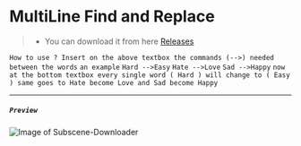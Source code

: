 # MultiLine Find and Replace
>- You can download it from here [Releases](https://github.com/xZetsubou/MultiLine-Find-and-Replace/releases)

 `How to use ?
Insert on the above textbox the commands (-->) needed between the words`
`an example`
`Hard -->Easy`
`Hate -->Love`
`Sad -->Happy`
`now at the bottom textbox every single word ( Hard ) will change to ( Easy )
same goes to Hate become Love
and Sad become Happy`

---
##### `Preview` 

![Image of Subscene-Downloader](https://i.imgur.com/6hSOyP4.png)
